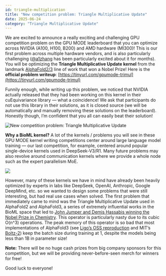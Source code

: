 ```yaml
---
id: triangle-multiplication
title: "New competition problem: Triangle Multiplicative Update"
date: 2025-06-24
category: "Triangle Multiplicative Update"
---
```


We are excited to announce a really exciting and challenging GPU competition problem on the GPU MODE leaderboard that you can optimize across NVIDIA (A100, H100, B200) and AMD hardware (MI300)! This is our first problem across multiple hardware vendors, and is also particularly challenging ([@a1zhang](https://x.com/a1zhang) has been particularly excited about it for months). You will be optimizing the **Triangle Multiplicative Update kernel** from the landmark [AlphaFold2/3](https://deepmind.google/science/alphafold/) line of work that won a Nobel Prize! Here is the **official problem writeup**: [https://tinyurl.com/gpumode-trimul](https://tinyurl.com/gpumode-trimul)

Funnily enough, while writing up this problem, we noticed that NVIDIA actually released that they had been working on this kernel in their cuEquivariance library — what a coincidence! We ask that participants do not use this library in their solutions, as it is closed source (we will be automatically and manually removing these solutions on the leaderboard). Honestly though, I’m confident that you all can easily beat their solution!

![New competition problem: Triangle Multiplicative Update](/static/images/trimul_teaser.png)

**Why a BioML kernel?**
A lot of the kernels / problems you will see in these GPU MODE kernel writing competitions center around large language model training — our last competition, for example, centered around popular single-device kernels used in DeepSeek-V3/R1. Many future problems may also revolve around communication kernels where we provide a whole node such as the expert parallelism MoE.

![](/static/images/google.png)

However, many of these kernels we have in mind have already been heavily optimized by experts in labs like DeepSeek, OpenAI, Anthropic, Google DeepMind, etc. so we wanted to design some problems that were still interesting, but had real use cases when solved. The first problem that immediately came to mind was the Triangle Multiplicative Update used in AlphaFold2 and AlphaFold3, a series of extremely influential works in the BioML space that led to [John Jumper and Demis Hassabis winning the Nobel Prize in Chemistry](https://www.nobelprize.org/prizes/chemistry/2024/press-release/).
This operator is particularly nasty due to its cubic O(n^3) operations. The peak memory of this operator is so bad that most implementations of AlphaFold3 (see [Ligo’s OSS reproduction](https://github.com/Ligo-Biosciences/AlphaFold3) and MIT’s [Boltz-2](https://github.com/jwohlwend/boltz)) keep the batch size during training at 1, despite the models being less than 1B in parameter size!

**Note:** There will be no huge cash prizes from big company sponsors for this competition, but we will be providing never-before-seen merch for winners for free!

Good luck to everyone!
